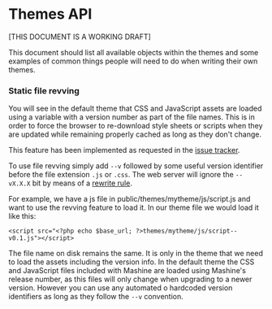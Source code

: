 Themes API
===

[THIS DOCUMENT IS A WORKING DRAFT]

This document should list all available objects within the themes and some
examples of common things people will need to do when writing their own themes.

### Static file revving

You will see in the default theme that CSS and JavaScript assets are loaded
using a variable with a version number as part of the file names. This is in
order to force the browser to re-download style sheets or scripts when they are
updated while remaining properly cached as long as they don't change.

This feature has been implemented as requested in the
[issue tracker](https://github.com/E-NOISE/Mashine/issues#issue/5).

To use file revving simply add `--v` followed by some useful version identifier
before the file extension `.js` or `.css`. The web server will ignore the
`--vX.X.X` bit by means of a
[rewrite rule](https://github.com/E-NOISE/Mashine/blob/master/public/.htaccess#L10).

For example, we have a js file in public/themes/mytheme/js/script.js and want to use
the revving feature to load it. In our theme file we would load it like this:

`<script src="<?php echo $base_url; ?>themes/mytheme/js/script--v0.1.js"></script>`

The file name on disk remains the same. It is only in the theme that we need to
load the assets including the version info. In the default theme the CSS and
JavaScript files included with Mashine are loaded using Mashine's release
number, as this files will only change when upgrading to a newer version.
However you can use any automated o hardcoded version identifiers as long as
they follow the `--v` convention.
